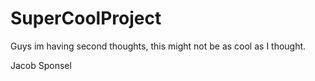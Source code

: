# SuperCoolProject

Guys im having second thoughts, this might not be as cool as I thought.

Jacob Sponsel
